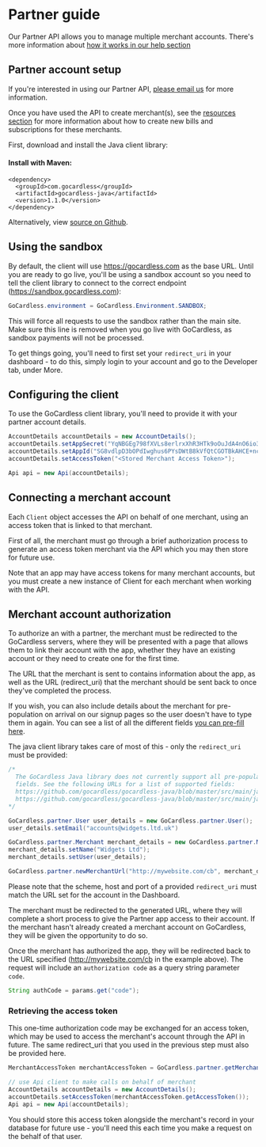 # Partner guide

<p class="intro">Our Partner API allows you to manage multiple merchant accounts. There's more information about <a href="https://help.gocardless.com/what-is-the-partner-programme/">how it works in our help section</a></p>

## Partner account setup

If you're interested in using our Partner API, [please email us](mailto:help@gocardless.com) for more information.

Once you have used the API to create merchant(s), see the [resources section](https://developer.gocardless.com/#bill) for more information about how to create new bills and subscriptions for these merchants.

First, download and install the Java client library:

#### Install with Maven:

    <dependency>
      <groupId>com.gocardless</groupId>
      <artifactId>gocardless-java</artifactId>
      <version>1.1.0</version>
    </dependency>

Alternatively, view [source on Github](https://github.com/gocardless/gocardless-java).

## Using the sandbox

By default, the client will use https://gocardless.com as the base URL. Until you are ready to go live, you'll be using a sandbox account so you need to tell the client library to connect to the correct endpoint (https://sandbox.gocardless.com):

```java
GoCardless.environment = GoCardless.Environment.SANDBOX;
```

This will force all requests to use the sandbox rather than the main site. Make sure this line is removed when you go live with GoCardless, as sandbox payments will not be processed.

To get things going, you'll need to first set your `redirect_uri` in your dashboard - to do this, simply login to your account and go to the Developer tab, under More.

## Configuring the client

To use the GoCardless client library, you'll need to provide it with your partner account details.

```java
AccountDetails accountDetails = new AccountDetails();
accountDetails.setAppSecret("YqNBGEg798fXVLs8erlrxXhR3HTk9oOuJdA4nO6io3Kv5wf6TZfyyKNrHaxGHG2V");
accountDetails.setAppId("SG8vdlpD3bOPdIwghus6PYsDWtB8kVfQtCGOTBkAHCE+ncQGjDC/hykM1eNOzEne");
accountDetails.setAccessToken("<Stored Merchant Access Token>");

Api api = new Api(accountDetails);
```

## Connecting a merchant account

Each `Client` object accesses the API on behalf of one merchant, using an access token that is linked to that merchant.

First of all, the merchant must go through a brief authorization process to generate an access token merchant via the API which you may then store for future use.

Note that an app may have access tokens for many merchant accounts, but you must create a new instance of Client for each merchant when working with the API.

## Merchant account authorization

To authorize an with a partner, the merchant must be redirected to the GoCardless servers, where they will be presented with a page that allows them to link their account with the app, whether they have an existing account or they need to create one for the first time.

The URL that the merchant is sent to contains information about the app, as well as the URL (redirect_uri) that the merchant should be sent back to once they've completed the process.

If you wish, you can also include details about the merchant for pre-population on arrival on our signup pages so the user doesn't have to type them in again. You can see a list of all the different fields [you can pre-fill here](#pre-populating-information).

The java client library takes care of most of this - only the `redirect_uri` must be provided:

```java
/*
  The GoCardless Java library does not currently support all pre-population
  fields. See the following URLs for a list of supported fields:
  https://github.com/gocardless/gocardless-java/blob/master/src/main/java/gocardless/partner/Merchant.java
  https://github.com/gocardless/gocardless-java/blob/master/src/main/java/gocardless/partner/User.java
*/

GoCardless.partner.User user_details = new GoCardless.partner.User();
user_details.setEmail("accounts@widgets.ltd.uk")

GoCardless.partner.Merchant merchant_details = new GoCardless.partner.Merchant();
merchant_details.setName("Widgets Ltd");
merchant_details.setUser(user_details);

GoCardless.partner.newMerchantUrl("http://mywebsite.com/cb", merchant_details, null);
```

Please note that the scheme, host and port of a provided `redirect_uri` must match the URL set for the account in the Dashboard.

The merchant must be redirected to the generated URL, where they will complete a short process to give the Partner app access to their account. If the merchant hasn't already created a merchant account on GoCardless, they will be given the opportunity to do so.

Once the merchant has authorized the app, they will be redirected back to the URL specified (http://mywebsite.com/cb in the example above). The request will include an `authorization code` as a query string parameter `code`.

```java
String authCode = params.get("code");
```

### Retrieving the access token


This one-time authorization code may be exchanged for an access token, which may be used to access the merchant's account through the API in future. The same redirect_uri that you used in the previous step must also be provided here.

```java
MerchantAccessToken merchantAccessToken = GoCardless.partner.getMerchantAccessToken("http://mywebsite.com/cb", authCode);

// use Api client to make calls on behalf of merchant
AccountDetails accountDetails = new AccountDetails();
accountDetails.setAccessToken(merchantAccessToken.getAccessToken());
Api api = new Api(accountDetails);
```

You should store this access token alongside the merchant's record in your database for future use - you'll need this each time you make a request on the behalf of that user.
